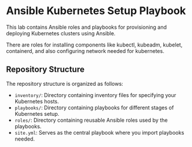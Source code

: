 # Ansible Kubernetes Setup Playbook

This lab contains Ansible roles and playbooks for provisioning and deploying Kubernetes clusters using Ansible.

There are roles for installing components like kubectl, kubeadm, kubelet, containerd, and also configuring network needed for kubernetes.

## Repository Structure

The repository structure is organized as follows:

- `inventory/`: Directory containing inventory files for specifying your Kubernetes hosts.
- `playbooks/`: Directory containing playbooks for different stages of Kubernetes setup.
- `roles/`: Directory containing reusable Ansible roles used by the playbooks.
- `site.yml`: Serves as the central playbook where you import playbooks needed.